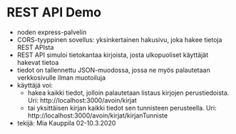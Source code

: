 # REST API Demo  
- noden express-palvelin 
- CORS-tyyppinen sovellus: yksinkertainen hakusivu, joka hakee tietoja REST APIsta  
- REST API simuloi tietokantaa kirjoista, josta ulkopuoliset käyttäjät hakevat tietoa 
- tiedot on tallennettu JSON-muodossa, jossa ne myös palautetaan verkkosivulle ilman muotoiluja 
- käyttäjä voi:
    - hakea kaikki tiedot, jolloin palautetaan listaus kirjojen perustiedoista. Uri: http://localhost:3000/avoin/kirjat
    - tai yksittäisen kirjan kaikki tiedot sen tunnisteen perusteella. Uri: http://localhost:3000/avoin/kirjat/kirjanTunniste  
- tekijä: Mia Kauppila 02-10.3.2020
